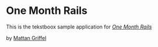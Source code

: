 # One Month Rails

This is the tekstboox sample application for 
[*One Month Rails*](http://onemonthrails.com)

by [Mattan Griffel](http://mattangriffel.com)